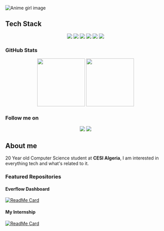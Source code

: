 
![Anime girl image](https://www.siliconera.com/wp-content/uploads/2020/04/Neon-Genesis-Evangelion-Shin-Evangelion.jpg?fit=800%2C400)

## Tech Stack
<p align="center">
  <img src="https://img.shields.io/badge/TypeScript-3178C6?style=for-the-badge&logo=typescript&logoColor=white" />
  <img src="https://img.shields.io/badge/JavaScript-F7DF1E?style=for-the-badge&logo=javascript&logoColor=black" />
  <img src="https://img.shields.io/badge/C++-00599C?style=for-the-badge&logo=cplusplus&logoColor=white" />
  <img src="https://img.shields.io/badge/Express-000000?style=for-the-badge&logo=express&logoColor=white" />
  <img src="https://img.shields.io/badge/MySQL-4479A1?style=for-the-badge&logo=mysql&logoColor=white" />
  <img src="https://img.shields.io/badge/TailwindCSS-38B2AC?style=for-the-badge&logo=tailwind-css&logoColor=white" />
</p>



### GitHub Stats  
<p align="center">
  <img src="https://github-readme-stats.vercel.app/api?username=RamiMohamed12&show_icons=true&theme=tokyonight" height="150" />
  <img src="https://github-readme-stats.vercel.app/api/top-langs/?username=RamiMohamed12&layout=compact&theme=tokyonight" height="150" />
</p>



### Follow me on  
<p align="center">
  <a href="https://twitter.com/"><img src="https://img.shields.io/badge/Twitter-000000?style=for-the-badge&logo=twitter&logoColor=white"></a>
  <a href="https://instagram.com/"><img src="https://img.shields.io/badge/Instagram-000000?style=for-the-badge&logo=instagram&logoColor=white"></a>
</p>



## About me  
20 Year old Computer Science student at **CESI Algeria**, I am interested in everything tech and what's related to it.  



### Featured Repositories  

#### Everflow Dashboard  
[![ReadMe Card](https://github-readme-stats.vercel.app/api/pin/?username=RamiMohamed12&repo=everflow&theme=tokyonight)](https://github.com/RamiMohamed12/everflowdashboard)

#### My Internship   
[![ReadMe Card](https://github-readme-stats.vercel.app/api/pin/?username=RamiMohamed12&repo=AI-Space-Missions&theme=tokyonight)](https://github.com/RamiMohamed12/stage)


